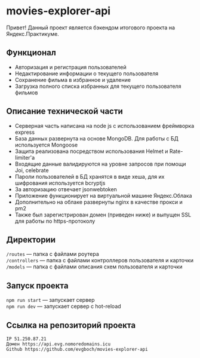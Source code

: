 # movies-explorer-api

Привет! Данный проект является бэкендом итогового проекта на Яндекс.Практикуме.

## Функционал

* Авторизация и регистрация пользователей
* Hедактирование информации о текущего пользователя
* Сохранение фильма в избранное и удаление
* Загрузка полного списка избранных для текущего пользователя фильмов

## Описание технической части

* Серверная часть написана на node js с использованием фреймворка express
* База данных развернута на основе MongoDB. Для работы с БД используется Mongoose
* Защита реализована посредством использования Helmet и Rate-limiter'a
* Входящие данные валидируются на уровне запросов при помощи Joi, celebrate
* Пароли пользователей в БД хранятся в виде хеша, для их шифрования используется bcryptjs
* За авторизацию отвечает jsonwebtoken
* Приложение функционирует на виртуальной машине Яндекс.Облака
* Дополнительно на облаке развернуты nginx в качестве прокси и pm2
* Также был зарегистрирован домен (приведен ниже) и выпущен SSL для работы по https-протоколу

## Директории

`/routes` — папка с файлами роутера  
`/controllers` — папка с файлами контроллеров пользователя и карточки   
`/models` — папка с файлами описания схем пользователя и карточки  
  
## Запуск проекта

`npm run start` — запускает сервер   
`npm run dev` — запускает сервер с hot-reload

## Ссылка на репозиторий проекта

```
IP 51.250.87.21
Домен https://api.evg.nomoredomains.icu
Github https://github.com/evgboch/movies-explorer-api
```
